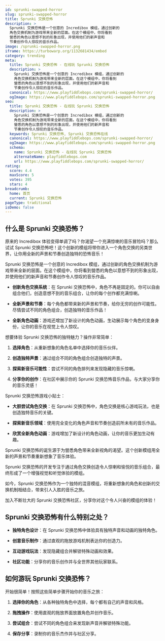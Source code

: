 ```yaml
---
id: sprunki-swapped-horror
slug: sprunki-swapped-horror
title: Sprunki 交换恐怖
description: >
  Sprunki 交换恐怖是一个创意的 Incredibox 模组，通过创新的
  角色交换机制为游戏带来全新的层面。在这个模组中，你将看到
  營悉的角色以意想不到的形象出现，并使用他们的新声音和
  节奏创作令人惊叹的音乐作品。
image: /sprunki-swapped-horror.png
iframe: https://turbowarp.org/1132681434/embed
category: trending
meta:
  title: Sprunki 交换恐怖 - 在线玩 Sprunki 交换恐怖
  description: >
    Sprunki 交换恐怖是一个创意的 Incredibox 模组，通过创新的
    角色交换机制为游戏带来全新的层面。在这个模组中，你将看到
    營悉的角色以意想不到的形象出现，并使用他们的新声音和
    节奏创作令人惊叹的音乐作品。
  canonical: https://www.playfiddlebops.com/sprunki-swapped-horror/
  ogImage: https://www.playfiddlebops.com/sprunki-swapped-horror.png
seo:
  title: Sprunki 交换恐怖 - 在线玩 Sprunki 交换恐怖
  description: >
    Sprunki 交换恐怖是一个创意的 Incredibox 模组，通过创新的
    角色交换机制为游戏带来全新的层面。在这个模组中，你将看到
    營悉的角色以意想不到的形象出现，并使用他们的新声音和
    节奏创作令人惊叹的音乐作品。
  keywords: Sprunki 交换恐怖, Sprunki 交换恐怖在线
  canonical: https://www.playfiddlebops.com/sprunki-swapped-horror/
  ogImage: https://www.playfiddlebops.com/sprunki-swapped-horror.png
  schema:
    name: Sprunki 交换恐怖 - 在线玩 Sprunki 交换恐怖
    alternateName: playfiddlebops.com
    url: https://www.playfiddlebops.com/sprunki-swapped-horror/
rating:
  score: 4.4
  maxScore: 5
  votes: 395
  stars: 4
breadcrumb:
  home: 首页
  current: Sprunki 交换恐怖
pageType: traditional
isDemo: false
---
```


## 什么是 Sprunki 交换恐怖？

原来的 Incredibox 体验变得单调了吗？你渴望一个充满惊喇的音乐冒险吗？那么试试 Sprunki 交换恐怖吧！这个创新的模组将带你进入一个角色交换的另类世界，让你用全新的声景和节奏创造独特的恐怖音乐！

Sprunki 交换恐怖是一个创意的 Incredibox 模组，通过创新的角色交换机制为游戏带来全新的层面。在这个模组中，你将看到營悉的角色以意想不到的形象出现，并使用他们的新声音和节奏创作令人惊叹的音乐作品。

- **创新角色交换系统**：在 Sprunki 交换恐怖中，角色不再是固定的。你可以自由组合他们，创造意想不到的音乐组合，让你的每个创作都充满惊喇。

- **全新声景和节奏**：每个角色都带来新的声景和节奏，给你无穷的创作可能性。尽情尝试不同的角色组合，创造独特的音乐作品！

- **全新角色动画**：游戏还增加了新设计的角色动画，生动展示每个角色的变身身份，让你的音乐在视觉上令人惊叹。

想要体验 Sprunki 交换恐怖的独特魅力？操作非常简单：

1. **选择角色**：从重新想象的角色名单中选择你的音乐伙伴。

1. **创造独特声景**：通过组合不同的角色组合创造独特的声景。

1. **探索新音乐可能性**：尝试不同的角色排列来发现隐藏的音乐惊喇。

1. **分享你的创作**：在社区中展示你的 Sprunki 交换恐怖音乐作品，与大家分享你的音乐灵感！

Sprunki 交换恐怖游戏小贴士：

- **大胆尝试角色交换**：在 Sprunki 交换恐怖中，角色交换是核心游戏玩法，也是创造独特音乐的关键。

- **探索新音乐领域**：使用完全变化的角色声音和节奏创造前所未有的音乐作品。

- **欣赏全新角色动画**：游戏增加了新设计的角色动画，让你的音乐更加生动有趣。

Sprunki 交换恐怖的诞生源于为營悉角色带来全新视角的渴望。这个创新模组用全新的声景和节奏重新想象了音乐体验。

Sprunki 交换恐怖的开发专注于通过角色交换创造令人惊喇和愉悦的音乐组合，最终形成了一个增强视觉和听觉体验的模组。

如今，Sprunki 交换恐怖作为一个独特的混音模组，将重新想象的角色和创新的交换机制相结合，带来引人入胜的音乐之旅。

加入不断壮大的 Sprunki 交换恐怖社区，分享你对这个令人兴奋的模组的体验！

## Sprunki 交换恐怖有什么特别之处？

- **独特角色设计**：在 Sprunki 交换恐怖中体验具有独特声音和动画的独特角色。

- **创意音乐制作**：通过直观的拖放游戏机制表达你的创造力。

- **互动游戏玩法**：发现隐藏组合并解锁特殊动画和效果。

- **社区功能**：分享你的音乐创作并与全世界其他玩家联系。

## 如何游玩 Sprunki 交换恐怖？

开始很简单！按照这些简单步骤开始你的音乐之旅：

1. **选择你的角色**：从各种独特角色中选择，每个都有自己的声音和风格。

1. **拖拽操作**：使用直观的拖放界面放置角色并创作音乐。

1. **尝试组合**：尝试不同的角色组合来发现新声音并解锁特殊功能。

1. **保存分享**：录制你的音乐杰作并与社区分享。